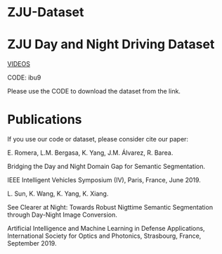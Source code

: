 # ZJU-Dataset

# ZJU Day and Night Driving Dataset

[VIDEOS](https://pan.baidu.com/s/1iNGls1YD3BhIWrKA_ntiJw)

CODE: ibu9

Please use the CODE to download the dataset from the link.

# Publications
If you use our code or dataset, please consider cite our paper:


E. Romera, L.M. Bergasa, K. Yang, J.M. Álvarez, R. Barea.

Bridging the Day and Night Domain Gap for Semantic Segmentation.

IEEE Intelligent Vehicles Symposium (IV), Paris, France, June 2019.


L. Sun, K. Wang, K. Yang, K. Xiang.

See Clearer at Night: Towards Robust Nigttime Semantic Segmentation through Day-Night Image Conversion.

Artificial Intelligence and Machine Learning in Defense Applications, International Society for Optics and Photonics, Strasbourg, France, September 2019.
